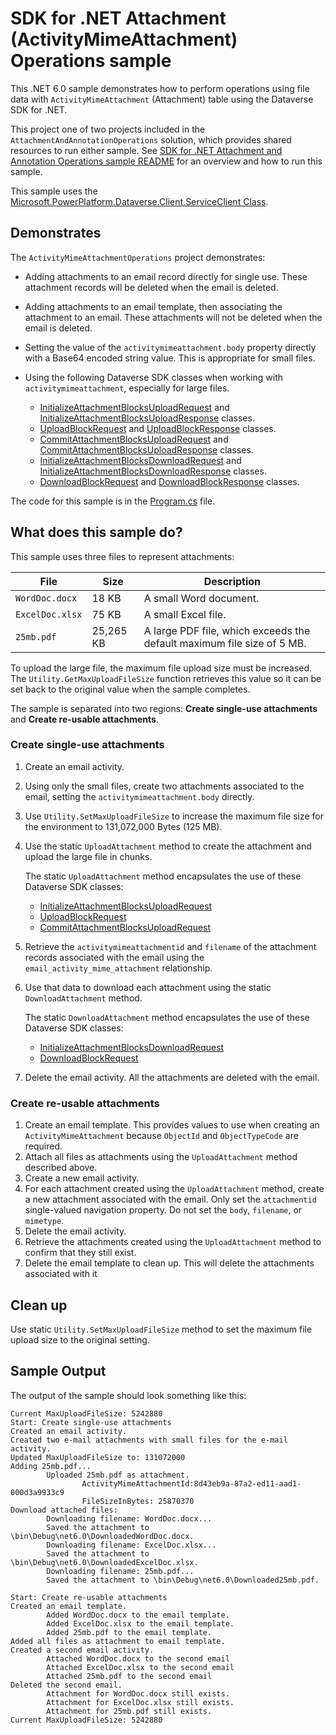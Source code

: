 ﻿# SDK for .NET Attachment (ActivityMimeAttachment) Operations sample

This .NET 6.0 sample demonstrates how to perform operations using file data with `ActivityMimeAttachment` (Attachment) table using the Dataverse SDK for .NET.

This project one of two projects included in the `AttachmentAndAnnotationOperations` solution, which provides shared resources to run either sample. See [SDK for .NET Attachment and Annotation Operations sample README](https://github.com/microsoft/PowerApps-Samples/blob/master/dataverse/orgsvc/CSharp-NETCore/AttachmentAndAnnotationOperations/README.md) for an overview and how to run this sample.

This sample uses the [Microsoft.PowerPlatform.Dataverse.Client.ServiceClient Class](https://learn.microsoft.com/dotnet/api/microsoft.powerplatform.dataverse.client.serviceclient).

## Demonstrates

The `ActivityMimeAttachmentOperations` project demonstrates:

- Adding attachments to an email record directly for single use. These attachment records will be deleted when the email is deleted.
- Adding attachments to an email template, then associating the attachment to an email. These attachments will not be deleted when the email is deleted.
- Setting the value of the `activitymimeattachment.body` property directly with a Base64 encoded string value. This is appropriate for small files.
- Using the following Dataverse SDK classes when working with `activitymimeattachment`, especially for large files.

  - [InitializeAttachmentBlocksUploadRequest](https://learn.microsoft.com/dotnet/api/microsoft.crm.sdk.messages.initializeattachmentblocksuploadrequest) and [InitializeAttachmentBlocksUploadResponse](https://learn.microsoft.com/dotnet/api/microsoft.crm.sdk.messages.initializeattachmentblocksuploadresponse) classes.
  - [UploadBlockRequest](https://learn.microsoft.com/dotnet/api/microsoft.crm.sdk.messages.uploadblockrequest) and [UploadBlockResponse](https://learn.microsoft.com/dotnet/api/microsoft.crm.sdk.messages.uploadblockresponse) classes.
  - [CommitAttachmentBlocksUploadRequest](https://learn.microsoft.com/dotnet/api/microsoft.crm.sdk.messages.commitattachmentblocksuploadrequest) and [CommitAttachmentBlocksUploadResponse](https://learn.microsoft.com/dotnet/api/microsoft.crm.sdk.messages.commitattachmentblocksuploadresponse) classes.
  - [InitializeAttachmentBlocksDownloadRequest](https://learn.microsoft.com/dotnet/api/microsoft.crm.sdk.messages.initializeattachmentblocksdownloadrequest) and [InitializeAttachmentBlocksDownloadResponse](https://learn.microsoft.com/dotnet/api/microsoft.crm.sdk.messages.initializeattachmentblocksdownloadresponse) classes.
  - [DownloadBlockRequest](https://learn.microsoft.com/dotnet/api/microsoft.crm.sdk.messages.downloadblockrequest) and [DownloadBlockResponse](https://learn.microsoft.com/dotnet/api/microsoft.crm.sdk.messages.downloadblockresponse) classes.

The code for this sample is in the [Program.cs](https://github.com/microsoft/PowerApps-Samples/blob/master/dataverse/orgsvc/CSharp-NETCore/AttachmentAndAnnotationOperations/ActivityMimeAttachmentOperations/Program.cs) file.

## What does this sample do?

This sample uses three files to represent attachments:

|File|Size|Description  |
|---------|---------|---------|
|`WordDoc.docx`|18 KB|A small Word document.|
|`ExcelDoc.xlsx`|75 KB|A small Excel file.|
|`25mb.pdf`|25,265 KB|A large PDF file, which exceeds the default maximum file size of 5 MB.|

To upload the large file, the maximum file upload size must be increased. The `Utility.GetMaxUploadFileSize` function retrieves this value so it can be set back to the original value when the sample completes.

The sample is separated into two regions: **Create single-use attachments** and **Create re-usable attachments**.

### Create single-use attachments

1. Create an email activity.
1. Using only the small files, create two attachments associated to the email, setting the `activitymimeattachment.body` directly.
1. Use `Utility.SetMaxUploadFileSize` to increase the maximum file size for the environment to 131,072,000 Bytes (125 MB).
1. Use the static `UploadAttachment` method to create the attachment and upload the large file in chunks.

   The static `UploadAttachment` method encapsulates the use of these Dataverse SDK classes:

   - [InitializeAttachmentBlocksUploadRequest](https://learn.microsoft.com/dotnet/api/microsoft.crm.sdk.messages.initializeattachmentblocksuploadrequest)
   - [UploadBlockRequest](https://learn.microsoft.com/dotnet/api/microsoft.crm.sdk.messages.uploadblockrequest)
   - [CommitAttachmentBlocksUploadRequest](https://learn.microsoft.com/dotnet/api/microsoft.crm.sdk.messages.commitattachmentblocksuploadrequest)

1. Retrieve the `activitymimeattachmentid` and `filename` of the attachment records associated with the email using the `email_activity_mime_attachment` relationship.
1. Use that data to download each attachment using the static `DownloadAttachment` method.

   The static `DownloadAttachment` method encapsulates the use of these Dataverse SDK classes:

   - [InitializeAttachmentBlocksDownloadRequest](https://learn.microsoft.com/dotnet/api/microsoft.crm.sdk.messages.initializeattachmentblocksdownloadrequest)
   - [DownloadBlockRequest](https://learn.microsoft.com/dotnet/api/microsoft.crm.sdk.messages.downloadblockrequest)

1. Delete the email activity. All the attachments are deleted with the email.

### Create re-usable attachments

1. Create an email template. This provides values to use when creating an `ActivityMimeAttachment` because `ObjectId` and `ObjectTypeCode` are required.
1. Attach all files as attachments using the `UploadAttachment` method described above.
1. Create a new email activity.
1. For each attachment created using the `UploadAttachment` method, create a new attachment associated with the email. Only set the `attachmentid` single-valued navigation property. Do not set the `body`, `filename`, or `mimetype`.
1. Delete the email activity.
1. Retrieve the attachments created using the `UploadAttachment` method to confirm that they still exist.
1. Delete the email template to clean up. This will delete the attachments associated with it

## Clean up

Use static `Utility.SetMaxUploadFileSize` method to set the maximum file upload size to the original setting.

## Sample Output

The output of the sample should look something like this:

```
Current MaxUploadFileSize: 5242880
Start: Create single-use attachments
Created an email activity.
Created two e-mail attachments with small files for the e-mail activity.
Updated MaxUploadFileSize to: 131072000
Adding 25mb.pdf...
        Uploaded 25mb.pdf as attachment.
                ActivityMimeAttachmentId:8d43eb9a-87a2-ed11-aad1-000d3a9933c9
                FileSizeInBytes: 25870370
Download attached files:
        Downloading filename: WordDoc.docx...
        Saved the attachment to \bin\Debug\net6.0\DownloadedWordDoc.docx.
        Downloading filename: ExcelDoc.xlsx...
        Saved the attachment to \bin\Debug\net6.0\DownloadedExcelDoc.xlsx.
        Downloading filename: 25mb.pdf...
        Saved the attachment to \bin\Debug\net6.0\Downloaded25mb.pdf.

Start: Create re-usable attachments
Created an email template.
        Added WordDoc.docx to the email template.
        Added ExcelDoc.xlsx to the email template.
        Added 25mb.pdf to the email template.
Added all files as attachment to email template.
Created a second email activity.
        Attached WordDoc.docx to the second email
        Attached ExcelDoc.xlsx to the second email
        Attached 25mb.pdf to the second email
Deleted the second email.
        Attachment for WordDoc.docx still exists.
        Attachment for ExcelDoc.xlsx still exists.
        Attachment for 25mb.pdf still exists.
Current MaxUploadFileSize: 5242880
```

